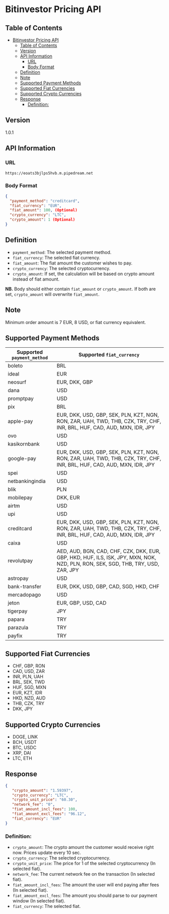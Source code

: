 # Bitinvestor Pricing API

## Table of Contents
- [Bitinvestor Pricing API](#bitinvestor-pricing-api)
  - [Table of Contents](#table-of-contents)
  - [Version](#version)
  - [API Information](#api-information)
    - [URL](#url)
    - [Body Format](#body-format)
  - [Definition](#definition)
  - [Note](#note)
  - [Supported Payment Methods](#supported-payment-methods)
  - [Supported Fiat Currencies](#supported-fiat-currencies)
  - [Supported Crypto Currencies](#supported-crypto-currencies)
  - [Response](#response)
    - [Definition:](#definition-1)

## Version
1.0.1

## API Information

### URL
`https://eoats3bjlps5hvb.m.pipedream.net`

### Body Format

```json
{
  "payment_method": "creditcard",
  "fiat_currency": "EUR",
  "fiat_amount": 100, (Optional)
  "crypto_currency": "LTC",
  "crypto_amount": 1 (Optional)
}
```
## Definition

- `payment_method`: The selected payment method.
- `fiat_currency`: The selected fiat currency.
- `fiat_amount`: The fiat amount the customer wishes to pay.
- `crypto_currency`: The selected cryptocurrency.
- `crypto_amount`: If set, the calculation will be based on crypto amount instead of fiat amount.

**NB.** Body should either contain `fiat_amount` or `crypto_amount`. If both are set, `crypto_amount` will overwrite `fiat_amount`.

## Note

Minimum order amount is 7 EUR, 8 USD, or fiat currency equivalent.

## Supported Payment Methods

| Supported `payment_method` | Supported `fiat_currency`                                                                                                        |
| -------------------------- | -------------------------------------------------------------------------------------------------------------------------------- |
| boleto                     | BRL                                                                                                                              |
| ideal                      | EUR                                                                                                                              |
| neosurf                    | EUR, DKK, GBP                                                                                                                    |
| dana                       | USD                                                                                                                              |
| promptpay                  | USD                                                                                                                              |
| pix                        | BRL                                                                                                                              |
| apple-pay                  | EUR, DKK, USD, GBP, SEK, PLN, KZT, NGN, RON, ZAR, UAH, TWD, THB, CZK, TRY, CHF, INR, BRL, HUF, CAD, AUD, MXN, IDR, JPY           |
| ovo                        | USD                                                                                                                              |
| kasikornbank               | USD                                                                                                                              |
| google-pay                 | EUR, DKK, USD, GBP, SEK, PLN, KZT, NGN, RON, ZAR, UAH, TWD, THB, CZK, TRY, CHF, INR, BRL, HUF, CAD, AUD, MXN, IDR, JPY           |
| spei                       | USD                                                                                                                              |
| netbankingindia            | USD                                                                                                                              |
| blik                       | PLN                                                                                                                              |
| mobilepay                  | DKK, EUR                                                                                                                         |
| airtm                      | USD                                                                                                                              |
| upi                        | USD                                                                                                                              |
| creditcard                 | EUR, DKK, USD, GBP, SEK, PLN, KZT, NGN, RON, ZAR, UAH, TWD, THB, CZK, TRY, CHF, INR, BRL, HUF, CAD, AUD, MXN, IDR, JPY           |
| caixa                      | USD                                                                                                                              |
| revolutpay                 | AED, AUD, BGN, CAD, CHF, CZK, DKK, EUR, GBP, HKD, HUF, ILS, ISK, JPY, MXN, NOK, NZD, PLN, RON, SEK, SGD, THB, TRY, USD, ZAR, JPY |
| astropay                   | USD                                                                                                                              |
| bank-transfer              | EUR, DKK, USD, GBP, CAD, SGD, HKD, CHF                                                                                           |
| mercadopago                | USD                                                                                                                              |
| jeton                      | EUR, GBP, USD, CAD                                                                                                               |
| tigerpay                   | JPY                                                                                                                              |
| papara                     | TRY                                                                                                                              |
| parazula                   | TRY                                                                                                                              |
| payfix                     | TRY                                                                                                                              |

## Supported Fiat Currencies

- CHF, GBP, RON
- CAD, USD, ZAR
- INR, PLN, UAH
- BRL, SEK, TWD
- HUF, SGD, MXN
- EUR, KZT, IDR
- HKD, NZD, AUD
- THB, CZK, TRY
- DKK, JPY

## Supported Crypto Currencies

- DOGE, LINK
- BCH, USDT
- BTC, USDC
- XRP, DAI
- LTC, ETH

## Response

```json
{
   "crypto_amount": "1.59397",
   "crypto_currency": "LTC",
   "crypto_unit_price": "60.30",
   "network_fee": "0",
   "fiat_amount_incl_fees": 100,
   "fiat_amount_excl_fees": "96.12",
   "fiat_currency": "EUR"
}
```
### Definition:
- `crypto_amount`: The crypto amount the customer would receive right now. Prices update every 10 sec.
- `crypto_currency`: The selected cryptocurrency.
- `crypto_unit_price`: The price for 1 of the selected cryptocurrency (In selected fiat).
- `network_fee`: The current network fee on the transaction (In selected fiat).
- `fiat_amount_incl_fees`: The amount the user will end paying after fees (In selected fiat).
- `fiat_amount_excl_fees`: The amount you should parse to our payment window (In selected fiat).
- `fiat_currency`: The selected fiat.


